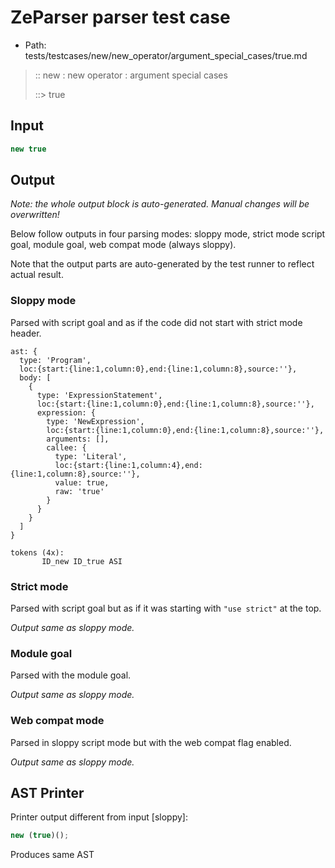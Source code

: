 # ZeParser parser test case

- Path: tests/testcases/new/new_operator/argument_special_cases/true.md

> :: new : new operator : argument special cases
>
> ::> true

## Input

`````js
new true
`````

## Output

_Note: the whole output block is auto-generated. Manual changes will be overwritten!_

Below follow outputs in four parsing modes: sloppy mode, strict mode script goal, module goal, web compat mode (always sloppy).

Note that the output parts are auto-generated by the test runner to reflect actual result.

### Sloppy mode

Parsed with script goal and as if the code did not start with strict mode header.

`````
ast: {
  type: 'Program',
  loc:{start:{line:1,column:0},end:{line:1,column:8},source:''},
  body: [
    {
      type: 'ExpressionStatement',
      loc:{start:{line:1,column:0},end:{line:1,column:8},source:''},
      expression: {
        type: 'NewExpression',
        loc:{start:{line:1,column:0},end:{line:1,column:8},source:''},
        arguments: [],
        callee: {
          type: 'Literal',
          loc:{start:{line:1,column:4},end:{line:1,column:8},source:''},
          value: true,
          raw: 'true'
        }
      }
    }
  ]
}

tokens (4x):
       ID_new ID_true ASI
`````

### Strict mode

Parsed with script goal but as if it was starting with `"use strict"` at the top.

_Output same as sloppy mode._

### Module goal

Parsed with the module goal.

_Output same as sloppy mode._

### Web compat mode

Parsed in sloppy script mode but with the web compat flag enabled.

_Output same as sloppy mode._

## AST Printer

Printer output different from input [sloppy]:

````js
new (true)();
````

Produces same AST
